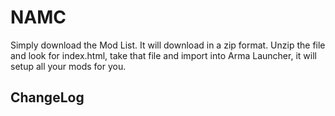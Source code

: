 # NAMC

Simply download the Mod List.  It will download in a zip format.  Unzip the file and look for index.html,  take that file and import into Arma Launcher, it will setup all your mods for you. 

## ChangeLog
